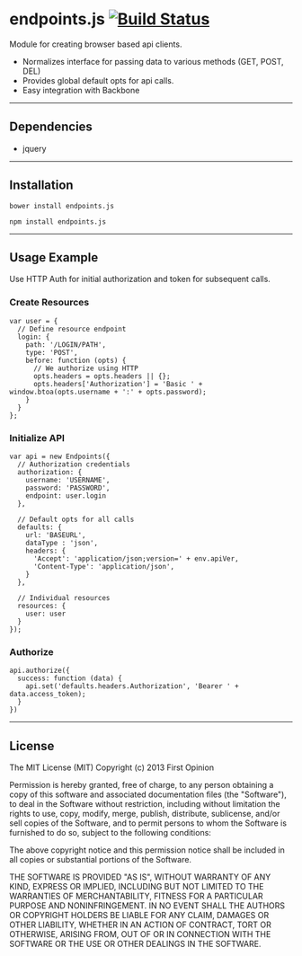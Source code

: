 endpoints.js [![Build Status](https://travis-ci.org/firstopinion/endpoints.js.png)](https://travis-ci.org/firstopinion/endpoints.js)
============

Module for creating browser based api clients.

* Normalizes interface for passing data to various methods (GET, POST, DEL)
* Provides global default opts for api calls.
* Easy integration with Backbone

---


Dependencies
------------

* jquery

---


Installation
------------

`bower install endpoints.js`

`npm install endpoints.js`

---


Usage Example
-------------

Use HTTP Auth for initial authorization and token for subsequent calls.

### Create Resources

```
var user = {
  // Define resource endpoint
  login: {
    path: '/LOGIN/PATH',
    type: 'POST',
    before: function (opts) {
      // We authorize using HTTP
      opts.headers = opts.headers || {};
      opts.headers['Authorization'] = 'Basic ' + window.btoa(opts.username + ':' + opts.password);
    }
  }
};
```


### Initialize API


```
var api = new Endpoints({
  // Authorization credentials
  authorization: {
    username: 'USERNAME',
    password: 'PASSWORD',
    endpoint: user.login
  },

  // Default opts for all calls
  defaults: {
    url: 'BASEURL',
    dataType : 'json',
    headers: {
      'Accept': 'application/json;version=' + env.apiVer,
      'Content-Type': 'application/json',
    }
  },

  // Individual resources
  resources: {
    user: user
  }
});
```

### Authorize


```
api.authorize({
  success: function (data) {
    api.set('defaults.headers.Authorization', 'Bearer ' + data.access_token);
  }
})
```

---


License
-------

The MIT License (MIT) Copyright (c) 2013 First Opinion

Permission is hereby granted, free of charge, to any person obtaining a copy of this software and associated documentation files (the "Software"), to deal in the Software without restriction, including without limitation the rights to use, copy, modify, merge, publish, distribute, sublicense, and/or sell copies of the Software, and to permit persons to whom the Software is furnished to do so, subject to the following conditions:

The above copyright notice and this permission notice shall be included in all copies or substantial portions of the Software.

THE SOFTWARE IS PROVIDED "AS IS", WITHOUT WARRANTY OF ANY KIND, EXPRESS OR IMPLIED, INCLUDING BUT NOT LIMITED TO THE WARRANTIES OF MERCHANTABILITY, FITNESS FOR A PARTICULAR PURPOSE AND NONINFRINGEMENT. IN NO EVENT SHALL THE AUTHORS OR COPYRIGHT HOLDERS BE LIABLE FOR ANY CLAIM, DAMAGES OR OTHER LIABILITY, WHETHER IN AN ACTION OF CONTRACT, TORT OR OTHERWISE, ARISING FROM, OUT OF OR IN CONNECTION WITH THE SOFTWARE OR THE USE OR OTHER DEALINGS IN THE SOFTWARE.